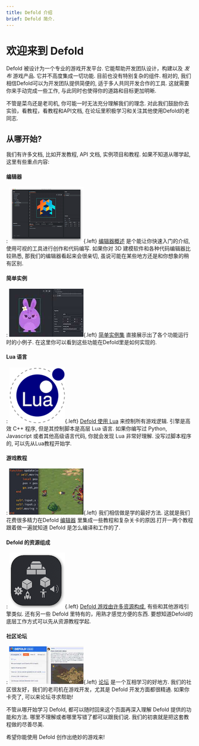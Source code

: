 ```yaml
---
title: Defold 介绍
brief: Defold 简介.
---
```


# 欢迎来到 Defold

Defold 被设计为一个专业的游戏开发平台. 它能帮助开发团队设计，构建以及 _发布_ 游戏产品. 它并不高度集成一切功能. 目前也没有特别复杂的组件. 相对的, 我们相信Defold可以为开发团队提供简便的, 适于多人共同开发合作的工具. 这就需要你来手动完成一些工作, 与此同时也使得你的道路和目标更加明晰.

不管是菜鸟还是老司机, 你可能一时无法充分理解我们的理念. 对此我们鼓励你去实验，看教程，看教程和API文档, 在论坛里积极学习和关注其他使用Defold的老同志.

## 从哪开始?

我们有许多文档, 比如开发教程, API 文档, 实例项目和教程. 如果不知道从哪学起, 这里有些重点内容:

#### 编辑器
: ![Editor overview](images/introduction/editor.png){.left} [编辑器概述](/manuals/editor/) 是个能让你快速入门的介绍, 使用可视的工具进行创作和代码编写. 如果你对 3D 建模软件和各种代码编辑器比较熟悉, 那我们的编辑器看起来会很亲切, 虽说可能在某些地方还是和你想象的稍有区别.

#### 简单实例
: ![Examples](images/introduction/examples.jpg){.left} [简单实例集](/examples/) 直接展示出了各个功能运行时的小例子. 在这里你可以看到这些功能在Defold里是如何实现的.

#### Lua 语言
: ![Lua overview](images/introduction/lua.png){.left} [Defold 使用 Lua](/manuals/lua/) 来控制所有游戏逻辑. 引擎是高效 C++ 程序, 但是其控制脚本是高层 Lua 语言. 如果你编写过 Python, Javascript 或者其他高级语言代码, 你就会发现 Lua 非常好理解. 没写过脚本程序的, 可以先从Lua教程开始学.

#### 游戏教程
: ![Tutorials](images/introduction/tutorials.jpg){.left} 我们相信做是学的最好方法. 这就是我们花费很多精力在Defold [编辑器](/manuals/editor/) 里集成一些教程和复杂关卡的原因.打开一两个教程跟着做一遍就知道 Defold 是怎么编译和工作的了.

#### Defold 的资源组成
: ![Building blocks](images/introduction/building_blocks.png){.left} [Defold 游戏由许多资源构成](/manuals/building-blocks/), 有些和其他游戏引擎类似. 还有另一些 Defold 里特有的，用熟才感觉方便的东西. 要想知道Defold的底层工作方式可以先从资源教程学起.

#### 社区论坛
: ![论坛](images/introduction/forum.jpg){.left} [论坛](//forum.defold.com/) 是一个互相学习的好地方. 我们的社区很友好，我们的老司机在游戏开发，尤其是 Defold 开发方面都很精通. 如果你卡壳了, 可以来论坛寻求帮助!

不管从哪开始学习 Defold, 都可以随时回来这个页面再深入理解 Defold 提供的功能和方法. 哪里不理解或者哪里写错了都可以跟我们说. 我们的初衷就是把这套教程做的尽善尽美.

希望你能使用 Defold 创作出绝妙的游戏来!
